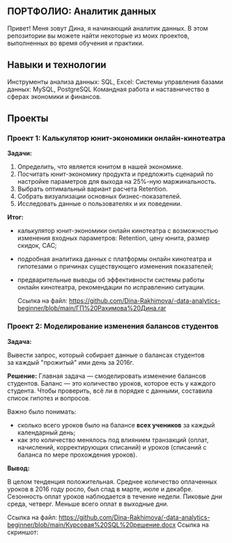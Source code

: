 ## ПОРТФОЛИО: Аналитик данных

Привет! Меня зовут Дина, я начинающий аналитик данных. В этом репозитории вы можете найти некоторые из моих проектов, выполненных во время обучения и практики.

## Навыки и технологии

Инструменты анализа данных: SQL, Excel:
Системы управления базами данных: MySQL, PostgreSQL
Командная работа и наставничество в сферах экономики и финансов.

## Проекты
### Проект 1: Калькулятор юнит-экономики онлайн-кинотеатра
**Задачи:**

1. Определить, что является юнитом в нашей экономике.
2. Посчитать юнит-экономику продукта и предложить сценарий по настройке параметров для выхода на 25%-ную маржинальность.
3. Выбрать оптимальный вариант расчета Retention. 
4. Собрать визуализации основных бизнес-показателей.
5. Исследовать данные о пользователях и их поведении.

**Итог:**
- калькулятор  юнит-экономики онлайн кинотеатра с возможностью изменения входных параметров: Retention, цену юнита, размер скидок, CAC;
- подробная аналитика данных с платформы онлайн кинотеатра и гипотезами о причинах существующего изменения показателей;
- предварительные выводы об эффективности системы работы онлайн кинотеатра, рекомендации по исправлению ситуации.

  Ссылка на файл:  https://github.com/Dina-Rakhimova/-data-analytics-beginner/blob/main/ГП%20Рахимова%20Дина.rar

### Проект 2: Моделирование изменения балансов студентов
**Задача:**

Вывести запрос, который собирает данные о балансах студентов за каждый "прожитый" ими день за 2016г.

**Решение:**
Главная задача — смоделировать изменение балансов студентов.
Баланс — это количество уроков, которое есть у каждого студента. 
Чтобы проверить, всё ли в порядке с данными, составила список гипотез и вопросов. 

Важно было понимать: 
- сколько всего уроков было на балансе **всех учеников** за каждый календарный день;
- как это количество менялось под влиянием транзакций (оплат, начислений, корректирующих списаний) и уроков (списаний с баланса по мере прохождения уроков).

**Вывод:**

В целом тенденция положительная. Среднее количество оплаченных  уроков в 2016 году росло, был спад в марте, июле и декабре.
Сезонность оплат уроков наблюдается в течение недели. Пиковые дни среда, четверг. Меньше всего оплат в выходные дни.

Ссылка на файл: https://github.com/Dina-Rakhimova/-data-analytics-beginner/blob/main/Курсовая%20SQL%20решение.docx
Ссылка на скриншот: 
